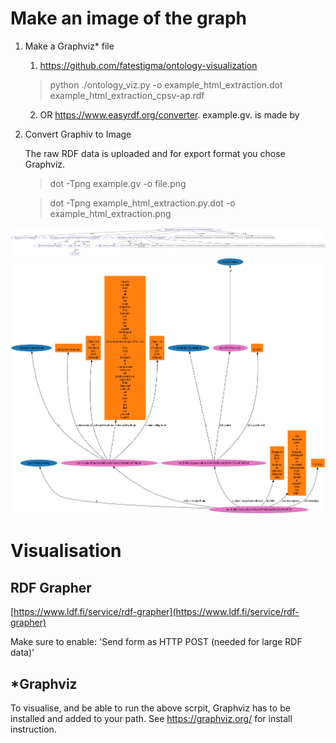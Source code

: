 # Make an image of the graph

1. Make a Graphviz* file

   1. https://github.com/fatestigma/ontology-visualization
   > python ./ontology_viz.py -o example_html_extraction.dot example_html_extraction_cpsv-ap.rdf
   <!-- -O ontology.ttl -->
   2. OR https://www.easyrdf.org/converter. example.gv. is made by

2. Convert Graphiv to Image

   The raw RDF data is uploaded and for export format you chose Graphviz.

   > dot -Tpng example.gv -o file.png

   > dot -Tpng example_html_extraction.py.dot -o example_html_extraction.png

![Example CPSV-AP Graph](file.png)
![Example CPSV-AP Graph](example_html_extraction.png)

# Visualisation

## RDF Grapher

[https://www.ldf.fi/service/rdf-grapher](https://www.ldf.fi/service/rdf-grapher)

Make sure to enable: 'Send form as HTTP POST (needed for large RDF data)'

## *Graphviz

To visualise, and be able to run the above scrpit, Graphviz has to be installed and added to your path.
See https://graphviz.org/ for install instruction.

